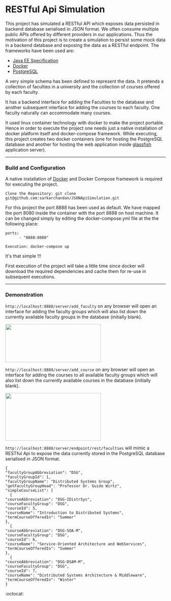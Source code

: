 # RESTful Api Simulation
This project has simulated a RESTful API which exposes data persisted in backend database serialised in JSON format. We often consume multiple public APIs offered by different providers in our applications. Thus the motivation of this project is to create a simulation to persist some mock data in a backend database and exposing the data as a RESTful endpoint. The frameworks have been used are:

- [Java EE Specification](https://javaee.github.io)
- [Docker](https://www.docker.com)
- [PostgreSQL](https://www.postgresql.org)

A very simple schema has been defined to represent the data. It pretends a collection of faculties in a university and the collection of courses offered by each faculty.

It has a backend interface for adding the Faculties to the database and another subsequent interface for adding the courses to each faculty. One faculty naturally can accommodate many courses.

It used linux container technology with docker to make the project portable. Hence in order to execute the project one needs just a native installation of docker platform itself and docker-compose framework. While executing, this project creates two docker containers (one for hosting the PostgreSQL database and another for hosting the web application inside [glassfish](https://javaee.github.io/glassfish/) application server). 

---

### Build and Configuration
A native installation of [Docker](https://www.docker.com) and Docker Compose framework is required for executing the project.

````
Clone the Repository: git clone git@github.com:sarkarchandan/JSONApiSimulation.git
````
For this project the port 8888 has been used as default. We have mapped the port 8080 inside the container with the port 8888 on host machine. It can be changed simply by editing the docker-compose.yml file at the the following place:

````
ports:
      - "8888:8080"
````

````
Execution: docker-compose up
````
It's that simple !!!

First execution of the project will take a little time since docker will download the required dependencies and cache them for re-use in subsequent executions.

---

### Demonstration
```http://localhost:8888/server/add_faculty``` 
on any browser will open an interface for adding the faculty groups which will also list down the currently available faculty groups in the database (initially blank).

<img src="https://cloud.githubusercontent.com/assets/19269229/26532124/6ba4499e-43f9-11e7-80db-7cb020eaf490.png" width="300" height="120">

```http://localhost:8888/server/add_course``` 
on any browser will open an interface for adding the courses to all available faculty groups which will also list down the currently available courses in the database (initially blank).

<img src="https://cloud.githubusercontent.com/assets/19269229/26532146/9859015a-43f9-11e7-8c84-56ab9afcd30c.png" width="300" height="150">

```http://localhost:8888/server/endpoint/rest/faculties``` will mimic a RESTful Api to expose the data currently stored in the PostgreSQL database serialised in JSON format.

```
{
"facultyGroupAbbreviation": "DSG",
"facultyGroupId": 1,
"facultyGroupName": "Distributed Systems Group",
"getFacultyGroupHead": "Professor Dr. Guido Wirtz",
"simpleCourseList": [
  {
"courseAbbreviation": "DSG-IDistrSys",
"courseFacultyGroup": "DSG",
"courseId": 5,
"courseName": "Introduction to Distributed Systems",
"termCourseOfferedIn": "Summer"
},
  {
"courseAbbreviation": "DSG-SOA-M",
"courseFacultyGroup": "DSG",
"courseId": 6,
"courseName": "Service-Oriented Architecture and WebServices",
"termCourseOfferedIn": "Summer"
},
  {
"courseAbbreviation": "DSG-DSAM-M",
"courseFacultyGroup": "DSG",
"courseId": 7,
"courseName": "Distributed Systems Architecture & Middleware",
"termCourseOfferedIn": "Winter"
}
```

:octocat:




